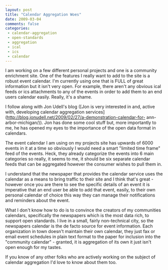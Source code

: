 ```yaml
---
layout: post
title: "Calendar Aggregation Woes"
date: 2009-03-04
comments: false
categories:
 - calendar-aggregation
 - open-standards
 - aggregation
 - ical
 - ics
 - calendar
---
```

I am working on a few different personal projects and one is a community
enrichment site. One of the features I really want to add to the site is a
robust event calendar. I'm currently using one that is FULL of great
information but it isn't very open. For example, there aren't any obvious ical
feeds or ics attachments to any of the events in order to add them to an end
users calendar easily. Really, it's a shame.  
  
I follow along with Jon Udell's blog ([Jon is very interested in and, active
with, developing calendar aggregation
services](http://blog.jonudell.net/2009/02/27/a-demonstration-calendar-for-
ann-arbor-michigan/)). Jon has done some cool stuff but, more importantly to
me, he has opened my eyes to the importance of the open data format in
calendars.  
  
The event calendar I am using on my projects site has upwards of 6000 events
in it at a time so obviously I would need a smart "limited time frame" feed of
the events. Heck, they already categorize the events into 6 main categories so
really, it seems to me, it should be six separate calendar feeds that can be
aggregated however the consumer wishes to pull them in.  
  
I understand that the newspaper that provides the calendar service uses the
calendar as a means to bring traffic to their site and I think that's great -
however once you are there to see the specific details of an event it is
imperative that an end user be able to add that event, easily, to their own
personal calendar of choice this way they can manage their notifications and
reminders about the event.  
  
What I don't know how to do is to convince the creators of my communities
calendars, specifically the newspapers which is the most data rich, to support
open standards. I live in a small, fairly non-technical city, so the
newspapers calendar is the de facto source for event information. Each
organization in town doesn't maintain their own calendar, they just fax or
email event schedules in plain text format to the paper for inclusion into the
"community calendar" - granted, it is aggregation of its own it just isn't
open enough for my tastes.  
  
If you know of any other folks who are actively working on the subject of
calendar aggregation I'd love to know about them too.

